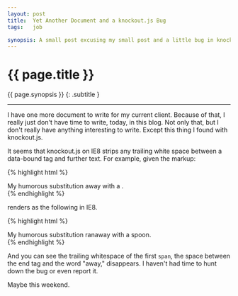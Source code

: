 ```yaml
---
layout: post
title:  Yet Another Document and a knockout.js Bug
tags:   job

synopsis: A small post excusing my small post and a little bug in knockout.js.
---
```


# {{ page.title }}

{{ page.synopsis }}
{: .subtitle }

-----

I have one more document to write for my current client. Because of that, I
really just don't have time to write, today, in this blog. Not only that, but
I don't really have anything interesting to write. Except this thing I found
with knockout.js.

It seems that knockout.js on IE8 strips any trailing white space between a
data-bound tag and further text. For example, given the markup:

{% highlight html %}
<div>
  My humorous substitution <span data-bind="text: verb27"></span> away with
  a <span data-bind="text: noun11"></span>.
</div>
{% endhighlight %}

renders as the following in IE8.

{% highlight html %}
<div>
  My humorous substitution <span data-bind="text: verb27">ran</span>away with
  a <span data-bind="text: noun11">spoon</span>.
</div>
{% endhighlight %}

And you can see the trailing whitespace of the first ``span``, the space
between the end tag and the word "away," disappears. I haven't had time to
hunt down the bug or even report it.

Maybe this weekend.
